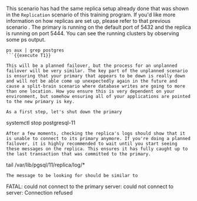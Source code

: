 This scenario has had the same replica setup already done that was shown in the `Replication` scenario of this training program. If you'd like more information on how replicas are set up, please refer to that previous scenario . The primary is running on the default port of 5432 and the replica is running on port 5444. You can see the running clusters by observing some ps output.

```
ps aux | grep postgres
```{{execute T1}}

This will be a planned failover, but the process for an unplanned failover will be very similar. The key part of the unplanned scenario is ensuring that your primary that appears to be down is really down and will not be able come up unexpectedly again in the future and cause a split-brain scenario where database writes are going to more than one location. How you ensure this is very dependent on your environment, but somehow ensuring all of your applications are pointed to the new primary is key.

As a first step, let's shut down the primary
```
systemctl stop postgresql-11
```{{execute T1}}
After a few moments, checking the replica's logs should show that it is unable to connect to its primary anymore. If you're doing a planned failover, it is highly recommended to wait until you start seeing these messages on the replica. This ensures it has fully caught up to the last transaction that was committed to the primary.
```
tail /var/lib/pgsql/11/replica/log/*
```{{execute T1}}
The message to be looking for should be similar to
```
FATAL:  could not connect to the primary server: could not connect to server: Connection refused
```
